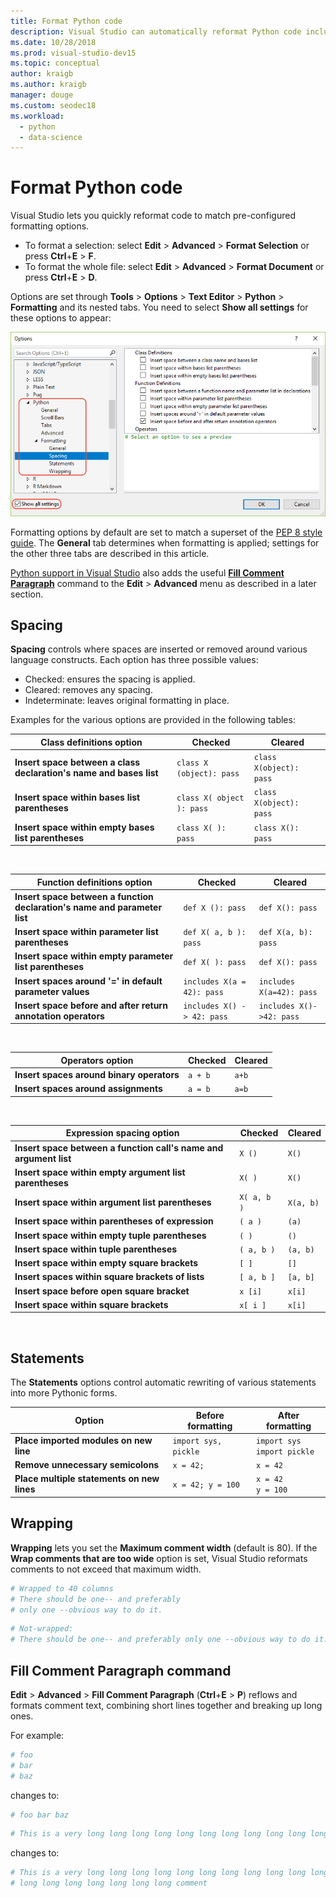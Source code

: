 ```yaml
---
title: Format Python code
description: Visual Studio can automatically reformat Python code including spacing, statements, wrapping, and comments.
ms.date: 10/28/2018
ms.prod: visual-studio-dev15
ms.topic: conceptual
author: kraigb
ms.author: kraigb
manager: douge
ms.custom: seodec18
ms.workload: 
  - python
  - data-science
---
```


# Format Python code

Visual Studio lets you quickly reformat code to match pre-configured formatting options.

- To format a selection: select **Edit** > **Advanced** > **Format Selection** or press **Ctrl**+**E** > **F**.
- To format the whole file: select **Edit** > **Advanced** > **Format Document** or press **Ctrl**+**E** > **D**.

Options are set through **Tools** > **Options** > **Text Editor** > **Python** > **Formatting** and its nested tabs. You need to select **Show all settings** for these options to appear:

![Python formatting options in Visual Studio](media/options-editor-formatting.png)

Formatting options by default are set to match a superset of the [PEP 8 style guide](https://www.python.org/dev/peps/pep-0008/). The **General** tab determines when formatting is applied; settings for the other three tabs are described in this article.

[Python support in Visual Studio](installing-python-support-in-visual-studio.md) also adds the useful [**Fill Comment Paragraph**](#fill-comment-paragraph-command) command to the **Edit** > **Advanced** menu as described in a later section.

## Spacing

**Spacing** controls where spaces are inserted or removed around various language constructs. Each option has three possible values:

- Checked: ensures the spacing is applied.
- Cleared: removes any spacing.
- Indeterminate: leaves original formatting in place.

Examples for the various options are provided in the following tables:

| Class definitions option | Checked | Cleared |
| --- | --- | --- | 
| **Insert space between a class declaration's name and bases list** | `class X (object): pass` | `class X(object): pass` | 
| **Insert space within bases list parentheses** | `class X( object ): pass` | `class X(object): pass` |
| **Insert space within empty bases list parentheses** | `class X( ): pass` | `class X(): pass` |

<br/>

| Function definitions option | Checked | Cleared |
| --- | --- | --- |
| **Insert space between a function declaration's name and parameter list** | `def X (): pass` | `def X(): pass` | 
| **Insert space within parameter list parentheses** | `def X( a, b ): pass` | `def X(a, b): pass` |
| **Insert space within empty parameter list parentheses** | `def X( ): pass` | `def X(): pass` |
| **Insert spaces around '=' in default parameter values** | `includes X(a = 42): pass` | `includes X(a=42): pass` |
| **Insert space before and after return annotation operators** | `includes X() -> 42: pass` | `includes X()->42: pass` |

<br/>

| Operators option | Checked | Cleared |
| --- | --- | --- |
| **Insert spaces around binary operators** | `a + b` | `a+b` |
| **Insert spaces around assignments** | `a = b` | `a=b` |

<br/>

| Expression spacing option | Checked | Cleared |
| --- | --- | --- |
| **Insert space between a function call's name and argument list** | `X ()` | `X()` |
| **Insert space within empty argument list parentheses** | `X( )` | `X()` |
| **Insert space within argument list parentheses** | `X( a, b )` | `X(a, b)` |
| **Insert space within parentheses of expression** | `( a )` | `(a)` |
| **Insert space within empty tuple parentheses** | `( )` | `()` |
| **Insert space within tuple parentheses** | `( a, b )` | `(a, b)` |
| **Insert space within empty square brackets** | `[ ]` | `[]` |
| **Insert spaces within square brackets of lists** | `[ a, b ]` | `[a, b]` |
| **Insert space before open square bracket** | `x [i]` | `x[i]` |
| **Insert space within square brackets** | `x[ i ]` | `x[i]` |

<br/>

## Statements

The **Statements** options control automatic rewriting of various statements into more Pythonic forms.

| Option | Before formatting | After formatting |
| --- | --- | --- |
| **Place imported modules on new line** | `import sys, pickle` | `import sys`<br/>`import pickle` |
| **Remove unnecessary semicolons** | `x = 42;` | `x = 42` |
| **Place multiple statements on new lines** | `x = 42; y = 100` | `x = 42`<br/>`y = 100` |

## Wrapping

**Wrapping** lets you set the **Maximum comment width** (default is 80). If the **Wrap comments that are too wide** option is set, Visual Studio reformats comments to not exceed that maximum width.

```python
# Wrapped to 40 columns
# There should be one-- and preferably
# only one --obvious way to do it.
```

```python
# Not-wrapped:
# There should be one-- and preferably only one --obvious way to do it.
```

## Fill Comment Paragraph command

**Edit** > **Advanced** > **Fill Comment Paragraph** (**Ctrl**+**E** > **P**) reflows and formats comment text, combining short lines together and breaking up long ones.

For example:

```python
# foo
# bar
# baz
```

changes to:

```python
# foo bar baz
```

```python
# This is a very long long long long long long long long long long long long long long long long long long long comment
```

changes to:

```python
# This is a very long long long long long long long long long long long long
# long long long long long long long comment
```
